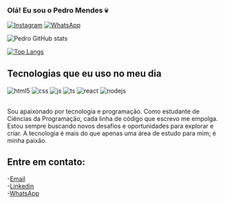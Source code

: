 
### Olá! Eu sou  o Pedro Mendes 💀

[![Instagram](https://img.shields.io/badge/Instagram-E4405F?style=for-the-badge&logo=instagram&logoColor=white)](https://instagram.com/pedrow.m_)
[![WhatsApp](https://img.shields.io/badge/Whatsapp-E4405F?style=for-the-badge&logo=Whatsapp&logoColor=white)](https://api.whatsapp.com/send/?phone=999385868&text&type=phone_number&app_absent=0_)

![Pedro GitHub stats](https://github-readme-stats.vercel.app/api?username=pedromendes-dev&show_icons=true&theme=radical)

[![Top Langs](https://github-readme-stats.vercel.app/api/top-langs/?username=pedromendes-dev)](https://github.com/anuraghazra/github-readme-stats)

## Tecnologias que eu uso no meu dia

<div style="display: inline_block">
  <img align="center" alt="html5" src="https://img.shields.io/badge/HTML5-E34F26?style=for-the-badge&logo=html5&logoColor=white" />
  <img align="center" alt="css" src="https://img.shields.io/badge/CSS3-1572B6?style=for-the-badge&logo=css3&logoColor=white" />
  <img align="center" alt="js" src="https://img.shields.io/badge/JavaScript-F7DF1E?style=for-the-badge&logo=javascript&logoColor=black" />
  <img align="center" alt="ts" src="https://img.shields.io/badge/TypeScript-007ACC?style=for-the-badge&logo=typescript&logoColor=white" />
  <img align="center" alt="react" src="https://img.shields.io/badge/React-20232A?style=for-the-badge&logo=react&logoColor=61DAFB" />
  <img align="center" alt="nodejs" src="https://img.shields.io/badge/Node.js-43853D?style=for-the-badge&logo=node.js&logoColor=white" />
</div><br/>

Sou apaixonado por tecnologia e programação. Como estudante de Ciências da Programação, cada linha de código que escrevo me empolga. Estou sempre buscando novos desafios e oportunidades para explorar e criar. A tecnologia é mais do que apenas uma área de estudo para mim; é minha paixão.

## Entre em contato:
-[Email](pedroeliasxexeu@gmail.com)<br/>
-[Linkedin](https://www.linkedin.com/public-profile/settings?trk=d_flagship3_profile_self_view_public_profile&lipi=urn%3Ali%3Apage%3Ad_flagship3_profile_view_base%3BFnzUHAMeREma5YQZ3fj0%2Fw%3D%3D)<br/>
-[WhatsApp](https://wa.me/999385868)<br/>


